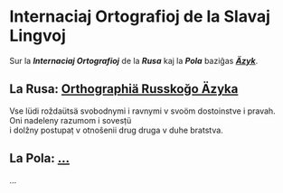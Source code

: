 # Internaciaj Ortografioj de la Slavaj Lingvoj

Sur la ***Internaciaj Ortografioj*** de la ***Rusa*** kaj la ***Pola*** baziĝas [***Äzyk***](../jazyk.md).

## La Rusa: [Orthographiä Russkoğo Äzyka](ru.md)

Vse lüdi roẑdaütsä svobodnymi i ravnymi v svoöm dostoinstve i pravah.  
Oni nadeleny razumom i sovesṭü  
i dolẑny postupaṭ v otnoŝenii drug druga v duhe bratstva.

## La Pola: […](pl.md)

…